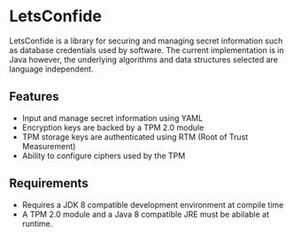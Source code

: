 # LetsConfide 
LetsConfide is a library for securing and managing secret information such as database credentials used by software. 
The current implementation is in Java however, the underlying algorithms and data structures selected are language independent.  

## Features
* Input and manage secret information using YAML 
* Encryption keys are backed by a TPM 2.0 module
* TPM storage keys are authenticated using RTM (Root of Trust Measurement)
* Ability to configure ciphers used by the TPM 

## Requirements
* Requires a JDK 8 compatible development environment at compile time  
* A TPM 2.0 module and a Java 8 compatible JRE must be abilable at runtime. 
